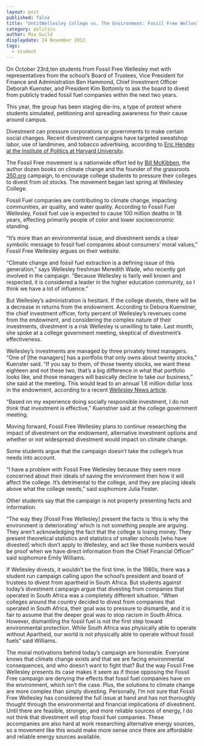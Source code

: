 ```yaml
---
layout: post
published: false
title: "UntitWellesley College vs. The Environment: Fossil Free Wellesley’s divestment campaignled"
category: politics
author: Mia Guild
displaydate: 24 November 2013
tags: 
  - student
---
```


On October 23rd,ten students from Fossil Free Wellesley met with representatives from the school’s Board of Trustees, Vice President for Finance and Administration Ben Hammond, Chief Investment Officer Deborah Kuenster, and President Kim Bottomly to ask the board to divest from publicly traded fossil fuel companies within the next two years.

This year, the group has been staging die-ins, a type of protest where students simulated, petitioning and spreading awareness for their cause around campus.

Divestment can pressure corporations or governments to make certain social changes. Recent divestment campaigns have targeted sweatshop labor, use of landmines, and tobacco advertising, according to [Eric Hendey at the Institute of Politics at Harvard University](http://www.iop.harvard.edu/does-divestment-work). 

The Fossil Free movement is a nationwide effort led by [Bill McKibben](http://www.billmckibben.com/), the author dozen books on climate change and the founder of the grassroots [350.org](http://350.org/) campaign, to encourage college students to pressure their colleges to divest from oil stocks. The movement began last spring at Wellesley College.

Fossil Fuel companies are contributing to climate change, impacting communities, air quality, and water quality. According to Fossil Fuel Wellesley, Fossil fuel use is expected to cause 100 million deaths in 18 years, effecting primarily people of color and lower socioeconomic standing. 

“It’s more than an environmental issue, and divestment sends a clear symbolic message to fossil fuel companies about consumers’ moral values,” Fossil Free Wellesley argues on their website.

“Climate change and fossil fuel extraction is a defining issue of this generation,” says Wellesley freshman Meredith Wade, who recently got involved in the campaign. “Because Wellesley is fairly well known and respected, it is considered a leader in the higher education community, so I think we have a lot of influence.” 

But Wellesley’s administration is hesitant.  If the college divests, there will be a decrease in returns from the endowment. According to Debora Kuenstner, the chief investment officer, forty percent of Wellesley’s revenues come from the endowment, and considering the complex nature of their investments, divestment is a risk Wellesley is unwilling to take.
Last month, she spoke at a college government meeting, skeptical of divestment’s effectiveness. 

Wellesley’s investments are managed by three privately hired managers. “One of [the managers] has a portfolio that only owns about twenty stocks,” Kuenster said. “If you say to them, of those twenty stocks, we want these eighteen and not these two, that’s a big difference in what that portfolio looks like, and those managers will basically decline to take our business,” she said at the meeting. This would lead to an annual 1.6 million dollar loss in the endowment, according to a recent [Wellesley News article](http://thewellesleynews.com/2013/10/30/fossil-free-wellesley-meets-with-board-of-trustees-chief-investment-officer-says-divestment-could-cost-the-college-1-6-million/). 

“Based on my experience doing socially responsible investment, I do not think that investment is effective,” Kuenstner said at the college government meeting. 

Moving forward, Fossil Free Wellesley plans to continue researching the impact of divestment on the endowment, alternative investment options and whether or not widespread divestment would impact on climate change.

Some students argue that the campaign doesn’t take the college’s true needs into account. 

“I have a problem with Fossil Free Wellesley because they seem more concerned about their ideals of saving the environment then how it will affect the college. It’s detrimental to the college, and they are placing ideals above what the college needs,” said sophomore Julia Foster.

Other students say that the campaign is not properly presenting facts and information.  

“The way they [Fossil Free Wellesley] present the facts is ‘this is why the environment is deteriorating’ which is not something people are arguing. They aren't acknowledging the fact that the college is losing money. They present theoretical statistics and statistics of smaller schools [who have divested] which don’t apply to Wellesley, and act like those numbers would be proof when we have direct information from the Chief Financial Officer” said sophomore Emily Williams.

If Wellesley divests, it wouldn’t be the first time. In the 1980s, there was a student run campaign calling upon the school’s president and board of trustees to divest from apartheid in South Africa. But students against today’s divestment campaign argue that divesting from companies that operated in South Africa was a completely different situation. 
“When colleges around the country decided to divest from companies that operated in South Africa, their goal was to pressure to dismantle, and it is fair to assume that the deeper goal was to stop racism in South Africa. However, dismantling the fossil fuel is not the first step toward environmental protection. While South Africa was physically able to operate without Apartheid, our world is not physically able to operate without fossil fuels” said Williams.

The moral motivations behind today’s campaign are honorable. Everyone knows that climate change exists and that we are facing environmental consequences, and who doesn’t want to fight that? But the way Fossil Free Wellesley presents its case makes it seem as if those opposing the Fossil Free campaign are denying the effects that fossil fuel companies have on the environment, which isn’t the case. Plus, the solutions to climate change are more complex than simply divesting. Personally, I’m not sure that Fossil Free Wellesley has considered the full issue at hand and has not thoroughly thought through the environmental and financial implications of divestment. Until there are feasible, stronger, and more reliable sources of energy, I do not think that divestment will stop fossil fuel companies. These accompanies are also hard at work researching alternative energy sources, so a movement like this would make more sense once there are affordable and reliable energy sources available. 

